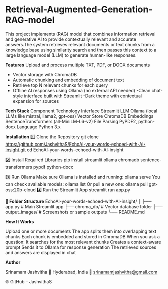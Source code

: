 # Retrieval-Augmented-Generation-RAG-model
This project implements (RAG) model that combines information retrieval and generative AI to provide contextually relevant and accurate answers.The system retrieves relevant documents or text chunks from a knowledge base using similarity search and then passes this context to a large language model (LLM) to generate human-like responses.

**Features**
 Upload and process multiple TXT, PDF, or DOCX documents
- Vector storage with ChromaDB
- Automatic chunking and embedding of document text
- Retrieve top N relevant chunks for each query
- Offline AI responses using Ollama (no external API needed)
-Clean chat-style interface built with Streamlit
-Dark theme with contextual expansion for sources

 **Tech Stack**
Component	Technology
Interface	Streamlit
LLM	Ollama (local LLMs like mistral, llama2, gpt-oss)
Vector Store	ChromaDB
Embeddings	SentenceTransformers (all-MiniLM-L6-v2)
File Parsing	PyPDF2, python-docx
Language	Python 3.x

**Installation**
1️⃣ Clone the Repository
git clone https://github.com/JashvithaS/EchoAI-your-words-echoed-with-AI-insight.git
cd EchoAI-your-words-echoed-with-AI-insight

2️⃣ Install Required Libraries
pip install streamlit ollama chromadb sentence-transformers pypdf python-docx

3️⃣ Run Ollama
Make sure Ollama is installed and running:
ollama serve
You can check available models:
ollama list
Or pull a new one:
ollama pull gpt-oss:20b-cloud
4️⃣ Run the Streamlit App
streamlit run app.py

**📁 Folder Structure**
EchoAI-your-words-echoed-with-AI-insight/
│
├── app.py                 # Main Streamlit app
├── chroma_db/             # Vector database folder
├── output_images/         # Screenshots or sample outputs
└── README.md

 **How It Works**

Upload one or more documents
The app splits them into overlapping text chunks
Each chunk is embedded and stored in ChromaDB
When you ask a question:
It searches for the most relevant chunks
Creates a context-aware prompt
Sends it to Ollama for response generation
The retrieved sources and answers are displayed in chat

 **Author**

Srinamam Jashvitha
📍 Hyderabad, India
📧 srinamamjashvitha@gmail.com

🌐 GitHub – JashvithaS
